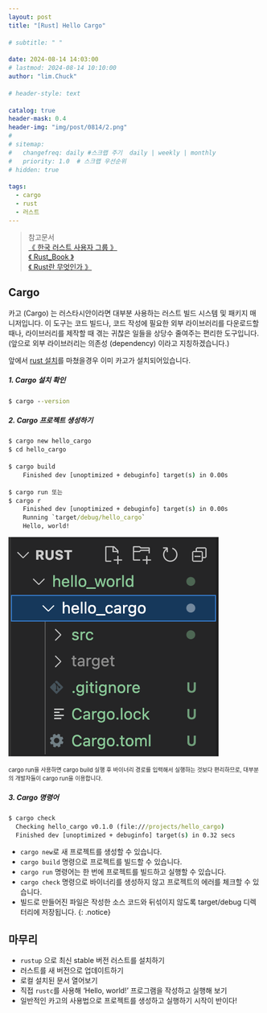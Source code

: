 ```yaml
---
layout: post
title: "[Rust] Hello Cargo"

# subtitle: " "

date: 2024-08-14 14:03:00
# lastmod: 2024-08-14 10:10:00
author: "lim.Chuck"

# header-style: text

catalog: true
header-mask: 0.4
header-img: "img/post/0814/2.png"
#
# sitemap:
#   changefreq: daily #스크랩 주기  daily | weekly | monthly
#   priority: 1.0  # 스크랩 우선순위
# hidden: true

tags:
  - cargo
  - rust
  - 러스트
---
```


> 참고문서 <br/> [ 《 한국 러스트 사용자 그룹 》 ](https://rust-kr.org/pages/install/) <br/> [ 《 Rust_Book 》 ](https://doc.rust-kr.org/) <br/> [ 《 Rust란 무엇인가 》 ](https://learn.microsoft.com/ko-kr/training/paths/rust-first-steps/)

## Cargo

카고 (Cargo) 는 러스타시안이라면 대부분 사용하는 러스트 빌드 시스템 및 패키지 매니저입니다. 이 도구는 코드 빌드나, 코드 작성에 필요한 외부 라이브러리를 다운로드할 때나, 라이브러리를 제작할 때 겪는 귀찮은 일들을 상당수 줄여주는 편리한 도구입니다. (앞으로 외부 라이브러리는 의존성 (dependency) 이라고 지칭하겠습니다.)

앞에서 [rust 설치](https://pocodingwer.github.io/2024/08/14/rust-setup/)를 마쳤을경우 이미 카고가 설치되어있습니다.

##### 1. Cargo 설치 확인

```cmd
$ cargo --version
```

##### 2. Cargo 프로젝트 생성하기

```cmd
$ cargo new hello_cargo
$ cd hello_cargo

$ cargo build
	Finished dev [unoptimized + debuginfo] target(s) in 0.00s

$ cargo run 또는
$ cargo r
	Finished dev [unoptimized + debuginfo] target(s) in 0.00s
	Running `target/debug/hello_cargo`
	Hello, world!
```

![생성된 파일목록](/img/post/0814/2.png)

<span style="font-size:80%">
cargo run을 사용하면 cargo build 실행 후 바이너리 경로를 입력해서 실행하는 것보다 편리하므로, 대부분의 개발자들이 cargo run을 이용합니다.
</span>

##### 3. Cargo 명령어

```cmd
$ cargo check
  Checking hello_cargo v0.1.0 (file:///projects/hello_cargo)
  Finished dev [unoptimized + debuginfo] target(s) in 0.32 secs
```

- `cargo new`로 새 프로젝트를 생성할 수 있습니다.
- `cargo build` 명령으로 프로젝트를 빌드할 수 있습니다.
- `cargo run` 명령어는 한 번에 프로젝트를 빌드하고 실행할 수 있습니다.
- `cargo check` 명령으로 바이너리를 생성하지 않고 프로젝트의 에러를 체크할 수 있습니다.
- 빌드로 만들어진 파일은 작성한 소스 코드와 뒤섞이지 않도록 target/debug 디렉터리에 저장됩니다.
  {: .notice}

## 마무리

- `rustup` 으로 최신 stable 버전 러스트를 설치하기
- 러스트를 새 버전으로 업데이트하기
- 로컬 설치된 문서 열어보기
- 직접 `rustc`를 사용해 ‘Hello, world!’ 프로그램을 작성하고 실행해 보기
- 일반적인 카고의 사용법으로 프로젝트를 생성하고 실행하기
  시작이 반이다!

